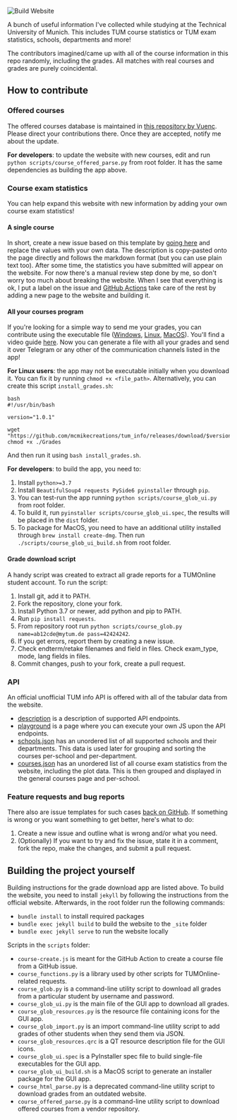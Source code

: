 ![Build Website](https://github.com/mcmikecreations/tum_info/actions/workflows/jekyll-gh-pages.yml/badge.svg)

A bunch of useful information I've collected while studying at the Technical University of Munich.
This includes TUM course statistics or TUM exam statistics, schools, departments and more!

The contributors imagined/came up with all of the course information in this repo randomly, including the grades.
All matches with real courses and grades are purely coincidental.

## How to contribute

### Offered courses

The offered courses database is maintained in [this repository by Vuenc](https://github.com/Vuenc/TUM-Master-Informatics-Offered-Lectures).
Please direct your contributions there. Once they are accepted, notify me about the update.

**For developers**: to update the website with new courses, edit and run `python scripts/course_offered_parse.py` from root folder.
It has the same dependencies as building the app above.

### Course exam statistics

You can help expand this website with new information by adding your own course exam statistics!

#### A single course

In short, create a new issue based on this template by [going here](https://github.com/mcmikecreations/tum_info/issues/new?assignees=&labels=&template=add_course_exam_statistics.md&title=%5BCourse%5D+CIT+IN0001+2022SS) and replace the values with your own data.
The description is copy-pasted onto the page directly and follows the markdown format (but you can use plain text too).
After some time, the statistics you have submitted will appear on the website.
For now there's a manual review step done by me, so don't worry too much about breaking the website.
When I see that everything is ok, I put a label on the issue and [GitHub Actions](https://github.com/mcmikecreations/tum_info/tree/main/.github/workflows)
take care of the rest by adding a new page to the website and building it.

#### All your courses program

If you're looking for a simple way to send me your grades, you can contribute using the executable file ([Windows](https://github.com/mcmikecreations/tum_info/releases/download/1.0.1/Grades.exe), [Linux](https://github.com/mcmikecreations/tum_info/releases/download/1.0.1/Grades), [MacOS](https://github.com/mcmikecreations/tum_info/releases/download/1.0.1/Grades.dmg)). You'll find a video guide [here](https://youtu.be/nHjuVhIJRaQ). Now you can generate a file with all your grades and send it over Telegram or any other of the communication channels listed in the app!

**For Linux users**: the app may not be executable initially when you download it. You can fix it by running `chmod +x <file_path>`. Alternatively, you can create this script `install_grades.sh`:

```
bash
#!/usr/bin/bash

version="1.0.1"

wget "https://github.com/mcmikecreations/tum_info/releases/download/$version/Grades"
chmod +x ./Grades
```

And then run it using `bash install_grades.sh`.

**For developers**: to build the app, you need to:

1. Install `python>=3.7`
2. Install `BeautifulSoup4 requests PySide6 pyinstaller` through `pip`.
3. You can test-run the app running `python scripts/course_glob_ui.py` from root folder.
4. To build it, run `pyinstaller scripts/course_glob_ui.spec`, the results will be placed in the `dist` folder.
5. To package for MacOS, you need to have an additional utility installed through `brew install create-dmg`. Then run `./scripts/course_glob_ui_build.sh` from root folder.

#### Grade download script

A handy script was created to extract all grade reports for a TUMOnline student account. To run the script:

1. Install git, add it to PATH.
2. Fork the repository, clone your fork.
3. Install Python 3.7 or newer, add python and pip to PATH.
4. Run `pip install requests`.
5. From repository root run `python scripts/course_glob.py name=ab12cde@mytum.de pass=42424242`.
6. If you get errors, report them by creating a new issue.
7. Check endterm/retake filenames and field in files. Check exam_type, mode, lang fields in files.
8. Commit changes, push to your fork, create a pull request.

### API

An official unofficial TUM info API is offered with all of the tabular data from the website.

- [description](https://mcmikecreations.github.io/tum_info/api/description) is a description of supported API endpoints.
- [playground](https://mcmikecreations.github.io/tum_info/api/playground) is a page where you can execute your own JS upon the API endpoints.
- [schools.json](https://mcmikecreations.github.io/tum_info/api/schools.json) has an unordered list of all supported schools and their departments. This data is used later for grouping and sorting the courses per-school and per-department.
- [courses.json](https://mcmikecreations.github.io/tum_info/api/courses.json) has an unordered list of all course exam statistics from the website, including the plot data. This is then grouped and displayed in the general courses page and per-school.

### Feature requests and bug reports

There also are issue templates for such cases [back on GitHub](https://github.com/mcmikecreations/tum_info/issues/new/choose).
If something is wrong or you want something to get better, here's what to do:
1. Create a new issue and outline what is wrong and/or what you need.
2. (Optionally) If you want to try and fix the issue, state it in a comment, fork the repo, make the changes, and submit a pull request.

## Building the project yourself

Building instructions for the grade download app are listed above. To build the website, you need to install `jekyll` by following the instructions from the official website.
Afterwards, in the root folder run the following commands:
- `bundle install` to install required packages
- `bundle exec jekyll build` to build the website to the `_site` folder
- `bundle exec jekyll serve` to run the website locally

Scripts in the `scripts` folder:

- `course-create.js` is meant for the GitHub Action to create a course file from a GitHub issue.
- `course_functions.py` is a library used by other scripts for TUMOnline-related requests.
- `course_glob.py` is a command-line utility script to download all grades from a particular student by username and password.
- `course_glob_ui.py` is the main file of the GUI app to download all grades.
- `course_glob_resources.py` is the resource file containing icons for the GUI app.
- `course_glob_import.py` is an import command-line utility script to add grades of other students when they send them via JSON.
- `course_glob_resources.qrc` is a QT resource description file for the GUI icons.
- `course_glob_ui.spec` is a PyInstaller spec file to build single-file executables for the GUI app.
- `course_glob_ui_build.sh` is a MacOS script to generate an installer package for the GUI app.
- `course_html_parse.py` is a deprecated command-line utility script to download grades from an outdated website.
- `course_offered_parse.py` is a command-line utility script to download offered courses from a vendor repository.
